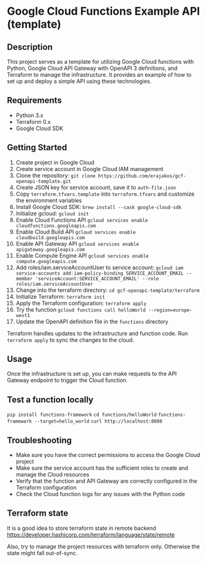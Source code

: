 # Google Cloud Functions Example API  (template)

## Description
This project serves as a template for utilizing Google Cloud functions with Python, Google Cloud API Gateway with OpenAPI 3 definitions, and Terraform to manage the infrastructure. It provides an example of how to set up and deploy a simple API using these technologies.

## Requirements
- Python 3.x
- Terraform 0.x
- Google Cloud SDK

## Getting Started
1. Create project in Google Cloud
2. Create service account in Google Cloud IAM management
3. Clone the repository: `git clone https://github.com/erajakos/gcf-openapi-template.git`
4. Create JSON key for service account, save it to `auth-file.json`
5. Copy `terraform.tfvars.template` into `terraform.tfvars` and customize the environment variables
5. Install Google Cloud SDK: `brew install --cask google-cloud-sdk`
6. Initialize gcloud: `gcloud init`
7. Enable Cloud Functions API `gcloud services enable cloudfunctions.googleapis.com`
8. Enable Cloud Build API `gcloud services enable cloudbuild.googleapis.com`
9.  Enable API Gateway API `gcloud services enable apigateway.googleapis.com`
10. Enable Compute Engine API `gcloud services enable compute.googleapis.com`
11. Add roles/iam.serviceAccountUser to service account: `gcloud iam service-accounts add-iam-policy-binding SERVICE_ACCOUNT_EMAIL --member 'serviceAccount:SERVICE_ACCOUNT_EMAIL' --role roles/iam.serviceAccountUser`
12. Change into the terraform directory: `cd gcf-openapi-template/terraform`
13. Initialize Terraform: `terraform init`
14. Apply the Terraform configuration: `terraform apply`
15. Try the function `gcloud functions call helloWorld --region=europe-west1`
16. Update the OpenAPI definition file in the `functions` directory

Terraform handles updates to the infrastructure and function code. Run `terraform apply` to sync the changes to the cloud.

## Usage
Once the infrastructure is set up, you can make requests to the API Gateway endpoint to trigger the Cloud function.

## Test a function locally
`pip install functions-framework`
`cd functions/helloWorld`
`functions-framework --target=hello_world`
`curl http://localhost:8080` 

## Troubleshooting
- Make sure you have the correct permissions to access the Google Cloud project
- Make sure the service account has the sufficient roles to create and manage the Cloud resources
- Verify that the function and API Gateway are correctly configured in the Terraform configuration
- Check the Cloud function logs for any issues with the Python code

## Terraform state
It is a good idea to store terraform state in remote backend
https://developer.hashicorp.com/terraform/language/state/remote

Also, try to manage the project resources with terraform only. Otherwise the state might fall out-of-sync.
